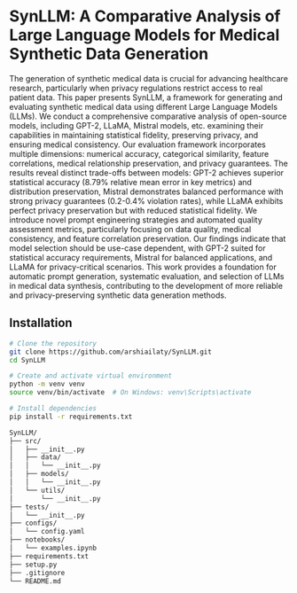 # SynLLM: A Comparative Analysis of Large Language Models for Medical Synthetic Data Generation

The generation of synthetic medical data is crucial for advancing healthcare research, particularly when privacy regulations restrict access to real patient data. This paper presents SynLLM, a framework for generating and evaluating synthetic medical data using different Large Language Models (LLMs). We conduct a comprehensive comparative analysis of open-source models, including GPT-2, LLaMA, Mistral models, etc. examining their capabilities in maintaining statistical fidelity, preserving privacy, and ensuring medical consistency. Our evaluation framework incorporates multiple dimensions: numerical accuracy, categorical similarity, feature correlations, medical relationship preservation, and privacy guarantees. The results reveal distinct trade-offs between models: GPT-2 achieves superior statistical accuracy (8.79\% relative mean error in key metrics) and distribution preservation, Mistral demonstrates balanced performance with strong privacy guarantees (0.2-0.4\% violation rates), while LLaMA exhibits perfect privacy preservation but with reduced statistical fidelity. We introduce novel prompt engineering strategies and automated quality assessment metrics, particularly focusing on data quality, medical consistency, and feature correlation preservation. Our findings indicate that model selection should be use-case dependent, with GPT-2 suited for statistical accuracy requirements, Mistral for balanced applications, and LLaMA for privacy-critical scenarios. This work provides a foundation for automatic prompt generation, systematic evaluation, and selection of LLMs in medical data synthesis, contributing to the development of more reliable and privacy-preserving synthetic data generation methods.

## Installation

```bash
# Clone the repository
git clone https://github.com/arshiailaty/SynLLM.git
cd SynLLM

# Create and activate virtual environment
python -m venv venv
source venv/bin/activate  # On Windows: venv\Scripts\activate

# Install dependencies
pip install -r requirements.txt

SynLLM/
├── src/
│   ├── __init__.py
│   ├── data/
│   │   └── __init__.py
│   ├── models/
│   │   └── __init__.py
│   └── utils/
│       └── __init__.py
├── tests/
│   └── __init__.py
├── configs/
│   └── config.yaml
├── notebooks/
│   └── examples.ipynb
├── requirements.txt
├── setup.py
├── .gitignore
└── README.md

